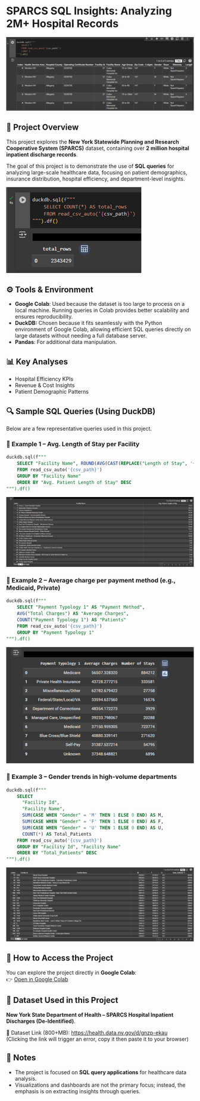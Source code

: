 # SPARCS SQL Insights: Analyzing 2M+ Hospital Records

![Hospital Dashboard V2](SPARCS-Hospital1.png)

## 📌 Project Overview

This project explores the **New York Statewide Planning and Research Cooperative System (SPARCS)** dataset, containing over **2 million hospital inpatient discharge records**.

The goal of this project is to demonstrate the use of **SQL queries** for analyzing large-scale healthcare data, focusing on patient demographics, insurance distribution, hospital efficiency, and department-level insights.

![Hospital Dashboard V2](SPARCS-Hospital.png)

## ⚙️ Tools & Environment

* **Google Colab**: Used because the dataset is too large to process on a local machine. Running queries in Colab provides better scalability and ensures reproducibility.
* **DuckDB:** Chosen because it fits seamlessly with the Python environment of Google Colab, allowing efficient SQL queries directly on large datasets without needing a full database server.
* **Pandas**: For additional data manipulation.

## 📊 Key Analyses

* Hospital Efficiency KPIs
* Revenue & Cost Insights
* Patient Demographic Patterns

## 🔍 Sample SQL Queries (Using DuckDB)

Below are a few representative queries used in this project.  

### 📌 Example 1 – Avg. Length of Stay per Facility
```sql
duckdb.sql(f"""
    SELECT "Facility Name", ROUND(AVG(CAST(REPLACE("Length of Stay", '+', '')AS DOUBLE)),2) AS "Avg. Patient Length of Stay"
    FROM read_csv_auto('{csv_path}')
    GROUP BY "Facility Name"
    ORDER BY "Avg. Patient Length of Stay" DESC
""").df()
```
![Hospital Dashboard V2](SPARCS-Hospital2.png)
### 📌 Example 2 – Average charge per payment method (e.g., Medicaid, Private)
```sql
duckdb.sql(f"""
    SELECT "Payment Typology 1" AS "Payment Method",
    AVG("Total Charges") AS "Average Charges",
    COUNT("Payment Typology 1") AS "Patients"
    FROM read_csv_auto('{csv_path}')
    GROUP BY "Payment Typology 1"
""").df()
```
![Hospital Dashboard V2](SPARCS-Hospital3.png)
### 📌 Example 3 – Gender trends in high-volume departments
```sql
duckdb.sql(f"""
    SELECT
      "Facility Id",
      "Facility Name",
      SUM(CASE WHEN "Gender" = 'M' THEN 1 ELSE 0 END) AS M,
      SUM(CASE WHEN "Gender" = 'F' THEN 1 ELSE 0 END) AS F,
      SUM(CASE WHEN "Gender" = 'U' THEN 1 ELSE 0 END) AS U,
      COUNT(*) AS Total_Patients
    FROM read_csv_auto('{csv_path}')
    GROUP BY "Facility Id", "Facility Name"
    ORDER BY "Total_Patients" DESC
""").df()
```
![Hospital Dashboard V2](SPARCS-Hospital4.png)

## 🚀 How to Access the Project

You can explore the project directly in **Google Colab**: <br>
👉 [Open in Google Colab](https://colab.research.google.com/drive/16vVF4Mv9EUjtuC9yZyd9nt5WzNINmcNA?usp=sharing) 

## 📂 Dataset Used in this Project

**New York State Department of Health – SPARCS Hospital Inpatient Discharges (De-Identified)**.

🔗 Dataset Link (800+MB): https://health.data.ny.gov/d/gnzp-ekau <br>
(Clicking the link will trigger an error, copy it then paste it to your browser)

## 📌 Notes

* The project is focused on **SQL query applications** for healthcare data analysis.
* Visualizations and dashboards are not the primary focus; instead, the emphasis is on extracting insights through queries.










